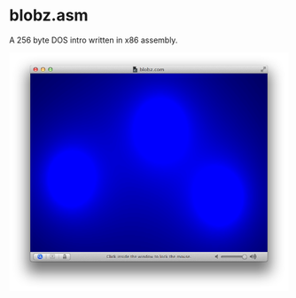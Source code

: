 blobz.asm
=========

A 256 byte DOS intro written in x86 assembly.

[![See on Vimeo](screenshot.png)](https://vimeo.com/132421081)
